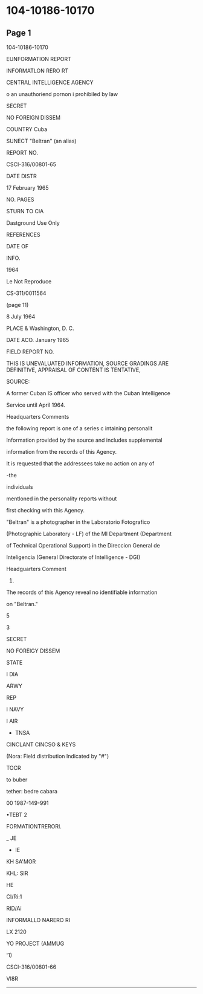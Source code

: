 # 104-10186-10170

## Page 1

104-10186-10170

EUNFORMATION REPORT

INFORMATLON RERO RT

CENTRAL INTELLIGENCE AGENCY

o an unauthoriend pornon i prohibiled by law

SECRET

NO FOREIGN DISSEM

COUNTRY Cuba

SUNECT "Beltran" (an alias)

REPORT NO.

CSCI-316/00801-65

DATE DISTR

17 February 1965

NO. PAGES

STURN TO CIA

Dastground Use Only

REFERENCES

DATE OF

INFO.

1964

Le Not Reproduce

CS-311/0011564

(page 11)

8 July 1964

PLACE & Washington, D. C.

DATE ACO. January 1965

FIELD REPORT NO.

THIS IS UNEVALUATED INFORMATION, SOURCE GRADINGS ARE DEFINITIVE, APPRAISAL OF CONTENT IS TENTATIVE,

SOURCE:

A former Cuban IS officer who served with the Cuban Intelligence

Service until April 1964.

Headquarters Comments

the following report is one of a series c intaining personalit

Information provided by the source and includes supplemental

information from the records of this Agency.

It is requested that the addressees take no action on any of

-the

individuals

mentloned in the personality reports without

first checking with this Agency.

"Beltran" is a photographer in the Laboratorio Fotografico

(Photographic Laboratory - LF) of the MI Department (Department

of Technical Operational Support) in the Direccion General de

Inteligencia (General Directorate of Intelligence - DGI)

Headguarters Comment

1.

The records of this Agency reveal no identifiable information

on "Beltran."

5

3

SECRET

NO FOREIGY DISSEM

STATE

I DIA

ARWY

REP

I NAVY

I AIR

- TNSA

CINCLANT CINCSO & KEYS

(Nora: Field distribution Indicated by "#")

TOCR

to buber

tether: bedre cabara

00 1987-149-991

•TEBT 2

FORMATIONTRERORI.

_ JE

- IE

KH SA'MOR

KHL: SIR

HE

CI/Ri:1

RID/Ai

INFORMALLO NARERO RI

LX 2120

YO PROJECT (AMMUG

'1)

CSCI-316/00801-66

VI8R

---

